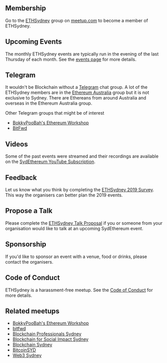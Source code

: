 ## Membership

Go to the [ETHSydney](https://www.meetup.com/ethsydney) group on [meetup.com](https://www.meetup.com) to become a member of ETHSydney.

## Upcoming Events

The monthly ETHSydney events are typically run in the evening of the last Thursday of each month. See the [events page](https://www.meetup.com/sydeth/events/) for more details.

## Telegram

It wouldn't be Blockchain without a [Telegram](https://telegram.org/) chat group. A lot of the ETHSydney members are in the [Ethereum Australia](https://t.me/joinchat/Ay6EdUKjkX5TtlgPQ12vEA) group but it is not exclusive to Sydney. There are Ethereans from around Australia and overseas in the Ethereum Australia group.

Other Telegram groups that might be of interest
* [BokkyPooBah's Ethereum Workshop](https://t.me/joinchat/Ep-XOkwa_umKWXXRBGBVVQ)
* [BitFwd](https://t.me/bitfwd)

## Videos

Some of the past events were streamed and their recordings are available on the [SydEthereum YouTube Subscription](https://www.youtube.com/user/SydEthereum).

## Feedback

Let us know what you think by completing the [ETHSydney 2019 Survey](https://docs.google.com/forms/d/e/1FAIpQLSePCkj4Ra5_VO6D05M3bLErK8Fzo3r3T4mUlu641fQYUsMrhw/viewform). This way the organisers can better plan the 2019 events.

## Propose a Talk

Please complete the [ETHSydney Talk Proposal](https://docs.google.com/forms/d/e/1FAIpQLSengVR7KUbbUPeyWTuIMvZQRXy3HzPafFmaniDE0ZPLr-4w9w/viewform) if you or someone from your organisation would like to talk at an upcoming SydEthereum event.

## Sponsorship

If you'd like to sponsor an event with a venue, food or drinks, please contact the organisers.

## Code of Conduct

ETHSydney is a harassment-free meetup. See the [Code of Conduct](./CodeOfConduct.md) for more details.

## Related meetups

* [BokkyPooBah's Ethereum Workshop](https://www.meetup.com/BokkyPooBahs-Ethereum-Workshop/)
* [bitfwd](https://www.meetup.com/bitfwd/)
* [Blockchain Professionals Sydney](https://www.meetup.com/Blockchain-Professionals-Sydney/)
* [Blockchain for Social Impact Sydney](https://www.meetup.com/BSISyd/)
* [Blockchain Sydney](https://www.meetup.com/Blockchain-Sydney/)
* [BitcoinSYD](https://www.meetup.com/Bitcoin-Sydney/)
* [Web3 Sydney](https://www.meetup.com/web3sydney/)

